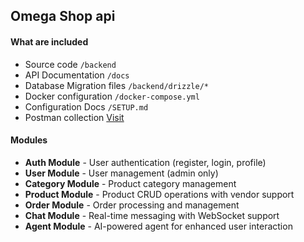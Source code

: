 ## Omega Shop api

#### What are included

-  Source code `/backend`
-  API Documentation `/docs`
-  Database Migration files `/backend/drizzle/*`
-  Docker configuration `/docker-compose.yml`
-  Configuration Docs `/SETUP.md`
-  Postman collection [Visit](https://documenter.getpostman.com/view/23210100/2sB3HrnHwa)

#### Modules

-  **Auth Module** - User authentication (register, login, profile)
-  **User Module** - User management (admin only)
-  **Category Module** - Product category management
-  **Product Module** - Product CRUD operations with vendor support
-  **Order Module** - Order processing and management
-  **Chat Module** - Real-time messaging with WebSocket support
-  **Agent Module** - AI-powered agent for enhanced user interaction
